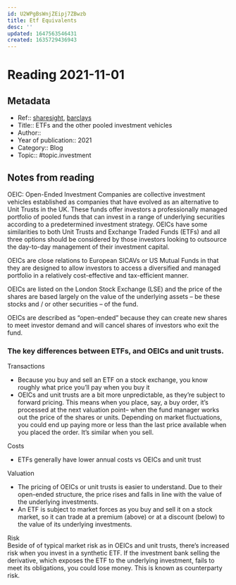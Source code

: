 ```yaml
---
id: U2WPgBsWnjZEipj7ZBwzb
title: Etf Equivalents
desc: ''
updated: 1647563546431
created: 1635729436943
---
```

# Reading 2021-11-01

## Metadata

- Ref:: [sharesight](https://www.sharesight.com/blog/open-ended-investment-company-oeic-explained/), [barclays](https://www.barclays.co.uk/smart-investor/investments-explained/funds-etfs-and-investment-trusts/whats-the-difference-between-an-etf-and-a-tracker-fund/)
- Title:: ETFs and the other pooled investment vehicles
- Author:: 
- Year of publication:: 2021
- Category:: Blog
- Topic:: #topic.investment

## Notes from reading

OEIC: Open-Ended Investment Companies are collective investment vehicles established as companies that have evolved as an alternative to Unit Trusts in the UK. These funds offer investors a professionally managed portfolio of pooled funds that can invest in a range of underlying securities according to a predetermined investment strategy. OEICs have some similarities to both Unit Trusts and Exchange Traded Funds (ETFs) and all three options should be considered by those investors looking to outsource the day-to-day management of their investment capital.

OEICs are close relations to European SICAVs or US Mutual Funds in that they are designed to allow investors to access a diversified and managed portfolio in a relatively cost-effective and tax-efficient manner.

OEICs are listed on the London Stock Exchange (LSE) and the price of the shares are based largely on the value of the underlying assets – be these stocks and / or other securities – of the fund.

OEICs are described as “open-ended” because they can create new shares to meet investor demand and will cancel shares of investors who exit the fund.

### The key differences between ETFs, and OEICs and unit trusts.
Transactions
- Because you buy and sell an ETF on a stock exchange, you know roughly what price you’ll pay when you buy it
- OEICs and unit trusts are a bit more unpredictable, as they’re subject to forward pricing. This means when you place, say, a buy order, it’s processed at the next valuation point– when the fund manager works out the price of the shares or units. Depending on market fluctuations, you could end up paying more or less than the last price available when you placed the order. It’s similar when you sell.

Costs
- ETFs generally have lower annual costs vs OEICs and unit trust

Valuation
- The pricing of OEICs or unit trusts is easier to understand. Due to their open-ended structure, the price rises and falls in line with the value of the underlying investments.
- An ETF is subject to market forces as you buy and sell it on a stock market, so it can trade at a premium (above) or at a discount (below) to the value of its underlying investments.

Risk  
Beside of of typical market risk as in OEICs and unit trusts, there’s increased risk when you invest in a synthetic ETF. If the investment bank selling the derivative, which exposes the ETF to the underlying investment, fails to meet its obligations, you could lose money. This is known as counterparty risk.

